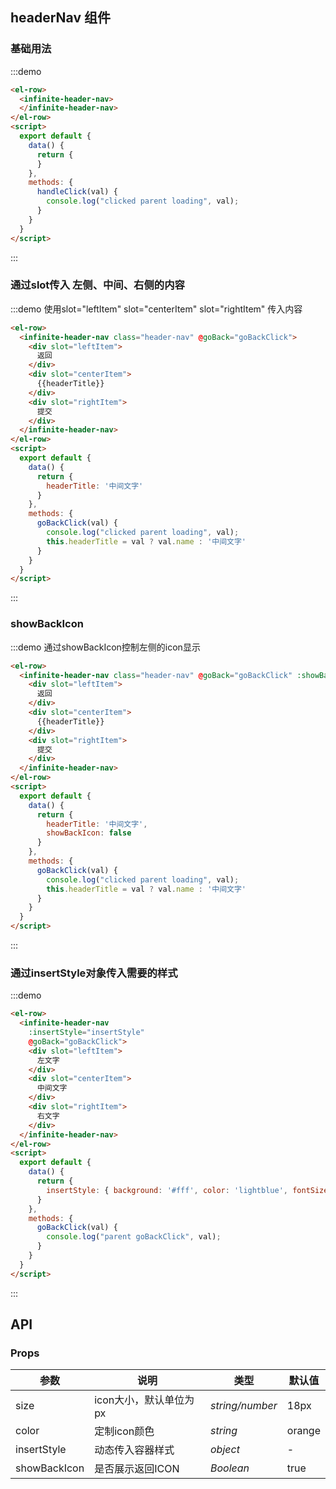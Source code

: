 ## headerNav 组件



### 基础用法

:::demo


```html
<el-row>  
  <infinite-header-nav>
  </infinite-header-nav>
</el-row>
<script>
  export default {
    data() {
      return {
      }
    },
    methods: {
      handleClick(val) {
        console.log("clicked parent loading", val);
      }
    }
  }
</script>
```

:::

### 通过slot传入 左侧、中间、右侧的内容


:::demo 使用slot="leftItem" slot="centerItem" slot="rightItem" 传入内容

```html
<el-row>  
  <infinite-header-nav class="header-nav" @goBack="goBackClick">
    <div slot="leftItem">
      返回
    </div>
    <div slot="centerItem">
      {{headerTitle}}
    </div>
    <div slot="rightItem">
      提交
    </div>
  </infinite-header-nav>
</el-row>
<script>
  export default {
    data() {
      return {
        headerTitle: '中间文字'
      }
    },
    methods: {
      goBackClick(val) {
        console.log("clicked parent loading", val);
        this.headerTitle = val ? val.name : '中间文字'
      }
    }
  }
</script>
```

:::


### showBackIcon


:::demo 通过showBackIcon控制左侧的icon显示

```html
<el-row>  
  <infinite-header-nav class="header-nav" @goBack="goBackClick" :showBackIcon="showBackIcon">
    <div slot="leftItem">
      返回
    </div>
    <div slot="centerItem">
      {{headerTitle}}
    </div>
    <div slot="rightItem">
      提交
    </div>
  </infinite-header-nav>
</el-row>
<script>
  export default {
    data() {
      return {
        headerTitle: '中间文字',
        showBackIcon: false
      }
    },
    methods: {
      goBackClick(val) {
        console.log("clicked parent loading", val);
        this.headerTitle = val ? val.name : '中间文字'
      }
    }
  }
</script>
```

:::



### 通过insertStyle对象传入需要的样式


:::demo

```html
<el-row>  
  <infinite-header-nav 
    :insertStyle="insertStyle"
    @goBack="goBackClick">
    <div slot="leftItem">
      左文字
    </div>
    <div slot="centerItem">
      中间文字
    </div>
    <div slot="rightItem">
      右文字
    </div>
  </infinite-header-nav>
</el-row>
<script>
  export default {
    data() {
      return {
        insertStyle: { background: '#fff', color: 'lightblue', fontSize: '28px', paddingTop: '10px'}
      }
    },
    methods: {
      goBackClick(val) {
        console.log("parent goBackClick", val);
      }
    }
  }
</script>
```

:::


## API

### Props

| 参数 | 说明 | 类型 | 默认值 |
| --- | --- | --- | --- |
| size | icon大小，默认单位为 px | _string/number_ | 18px |
| color | 定制icon颜色 | _string_ | orange |
| insertStyle | 动态传入容器样式 | _object_ | - |
| showBackIcon | 是否展示返回ICON | _Boolean_ | true |